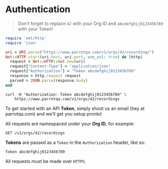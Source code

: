 # Authentication

> Don't forget to replace `42` with your Org ID
> and `abcdefghij0123456789` with your Token!

```ruby
require 'net/http'
require 'json'

uri = URI.parse("https://www.parrotqa.com/v1/orgs/42/recordings")
Net::HTTP.start(uri.host, uri.port, use_ssl: true) do |http|
  request = Net::HTTP::Get.new(uri)
  request["Content-Type"] = "application/json"
  request["Authorization"] = "Token abcdefghij0123456789"
  response = http.request request
  parsed = JSON.parse(response.body)
end
```

```shell
curl -H "Authorization: Token abcdefghij0123456789" \
    https://www.parrotqa.com/v1/orgs/42/recordings
```

To get started with an API **Token**, simply shoot us an email (hey at parrotqa.com) and we'll get you setup pronto! 

All requests are namespaced under your **Org ID**, for example:

`GET /v1/orgs/42/recordings`

**Tokens** are passed as a `Token` in the `Authorization` header, like so:

`Token abcdefghij0123456789`

All requests must be made over `HTTPS`.